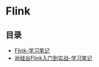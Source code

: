 #  Flink

## 目录

* [Flink-学习笔记](/study/BigData/Flink/FLink学习笔记)
* [尚硅谷Flink入门到实战-学习笔记](/study/BigData/Flink/尚硅谷Flink入门到实战-学习笔记)

